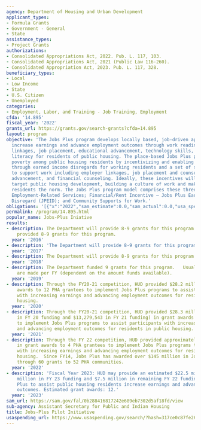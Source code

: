 ```yaml
---
agency: Department of Housing and Urban Development
applicant_types:
- Formula Grants
- Government - General
- State
assistance_types:
- Project Grants
authorizations:
- Consolidated Appropriations Act, 2022. Pub. L. 117, 103.
- Consolidated Appropriations Act, 2021 (Public Law 116-260).
- Consolidated Appropriation Act, 2023. Pub. L. 117, 328.
beneficiary_types:
- Local
- Low Income
- State
- U.S. Citizen
- Unemployed
categories:
- Employment, Labor, and Training - Job Training, Employment
cfda: '14.895'
fiscal_year: '2022'
grants_url: https://grants.gov/search-grants?cfda=14.895
layout: program
objective: 'The Jobs Plus program develops locally based, job-driven approaches that
  increase earnings and advance employment outcomes through work readiness, employer
  linkages, job placement, educational advancement, technology skills, and financial
  literacy for residents of public housing. The place-based Jobs Plus program addresses
  poverty among public housing residents by incentivizing and enabling employment
  through earned income disregards for working residents and a set of services designed
  to support work including employer linkages, job placement and counseling, educational
  advancement, and financial counseling. Ideally, these incentives will saturate the
  target public housing development, building a culture of work and making working
  residents the norm. The Jobs Plus program model comprises these three core components:
  Employment-Related Services; Financial/Rent Incentive – Jobs Plus Earned Income
  Disregard (JPEID); and Community Supports for Work.'
obligations: '[{"x":"2022","sam_estimate":0.0,"sam_actual":0.0,"usa_spending_actual":33838775.73},{"x":"2023","sam_estimate":9000000.0,"sam_actual":0.0,"usa_spending_actual":39690074.99},{"x":"2024","sam_estimate":23000000.0,"sam_actual":0.0,"usa_spending_actual":69026490.79}]'
permalink: /program/14.895.html
popular_name: Jobs-Plus Iniative
results:
- description: The Department will provide 8-9 grants for this program.  The Department
    provided 8-9 grants for this program.
  year: '2016'
- description: 'The Department will provide 8-9 grants for this program. '
  year: '2017'
- description: The Department will provide 8-9 grants for this program
  year: '2018'
- description: The Department funded 9 grants for this program.   Usually 5-7 awards
    are made per FY (dependent on the amount funds available).
  year: '2019'
- description: Through the FY20-21 competition, HUD provided $28.2 million in grant
    awards to 12 PHA grantees to implement Jobs Plus programs to assist participants
    with increasing earnings and advancing employment outcomes for residents in public
    housing.
  year: '2020'
- description: Through the FY20-21 competition, HUD provided $28.3 million ($15,000,000
    in FY 20 funding and $13,279,543 in FY 21 funding) in grant awards to 12 PHA grantees
    to implement Jobs Plus programs to assist participants with increasing earnings
    and advancing employment outcomes for residents in public housing.
  year: '2021'
- description: Through the FY 22 competition, HUD provided approximately $9.2 million
    in grant awards to 4 PHA grantees to implement Jobs Plus programs to assist participants
    with increasing earnings and advancing employment outcomes for residents in public
    housing.  Since FY14, Jobs Plus has awarded over $145 million in Jobs Plus grants
    through 60 grants to 52 PHA communities.
  year: '2022'
- description: 'Fiscal Year 2023: HUD may provide an estimated $22.5 million ($15
    million in FY 23 funding and $7.5 million in remaining FY 22 funding) for Jobs
    Plus to assist public housing residents increase earnings and advance employment
    outcomes. Estimated grant awards: 12.'
  year: '2023'
sam_url: https://sam.gov/fal/0b288416817242e689eb7302d5af18fd/view
sub-agency: Assistant Secretary for Public and Indian Housing
title: Jobs-Plus Pilot Initiative
usaspending_url: https://www.usaspending.gov/search/?hash=317ce0c87fe2687ef52484a7fa654d0f
---
```

